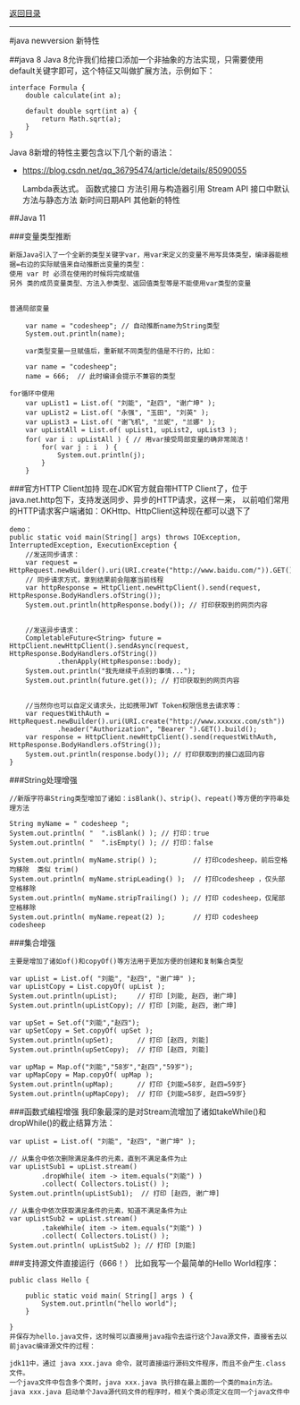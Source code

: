 <p>
    <a href="#" onclick="refreshContent('java')">返回目录</a>
</p>

---
#java newversion 新特性

##java 8
Java 8允许我们给接口添加一个非抽象的方法实现，只需要使用 default关键字即可，这个特征又叫做扩展方法，示例如下：

    interface Formula {
        double calculate(int a);

        default double sqrt(int a) {
            return Math.sqrt(a);
        }
    }

Java 8新增的特性主要包含以下几个新的语法：
- <a href="https://blog.csdn.net/qq_36795474/article/details/85090055#" target="_blank">https://blog.csdn.net/qq_36795474/article/details/85090055 </a>

    Lambda表达式。
    函数式接口
    方法引用与构造器引用
    Stream API
    接口中默认方法与静态方法
    新时间日期API
    其他新的特性


##Java 11

###变量类型推断

    新版Java引入了一个全新的类型关键字var，用var来定义的变量不用写具体类型，编译器能根据=右边的实际赋值来自动推断出变量的类型：
    使用 var 时 必须在使用的时候将完成赋值
    另外 类的成员变量类型、方法入参类型、返回值类型等是不能使用var类型的变量
    
    
    普通局部变量

        var name = "codesheep"; // 自动推断name为String类型
        System.out.println(name);

        var类型变量一旦赋值后，重新赋不同类型的值是不行的，比如：

        var name = "codesheep";
        name = 666;  // 此时编译会提示不兼容的类型

    for循环中使用
        var upList1 = List.of( "刘能", "赵四", "谢广坤" );
        var upList2 = List.of( "永强", "玉田", "刘英" );
        var upList3 = List.of( "谢飞机", "兰妮", "兰娜" );
        var upListAll = List.of( upList1, upList2, upList3 );
        for( var i : upListAll ) { // 用var接受局部变量的确非常简洁！
            for( var j : i  ) {
                System.out.println(j);
            }
        }
        

###官方HTTP Client加持
    现在JDK官方就自带HTTP Client了，位于java.net.http包下，支持发送同步、异步的HTTP请求，这样一来，
    以前咱们常用的HTTP请求客户端诸如：OKHttp、HttpClient这种现在都可以退下了
    
    demo：
    public static void main(String[] args) throws IOException, InterruptedException, ExecutionException {
        //发送同步请求：
        var request = HttpRequest.newBuilder().uri(URI.create("http://www.baidu.com/")).GET().build();
        // 同步请求方式，拿到结果前会阻塞当前线程
        var httpResponse = HttpClient.newHttpClient().send(request, HttpResponse.BodyHandlers.ofString());
        System.out.println(httpResponse.body()); // 打印获取到的网页内容


        //发送异步请求：
        CompletableFuture<String> future = HttpClient.newHttpClient().sendAsync(request, HttpResponse.BodyHandlers.ofString())
                .thenApply(HttpResponse::body);
        System.out.println("我先继续干点别的事情...");
        System.out.println(future.get()); // 打印获取到的网页内容

        
        //当然你也可以自定义请求头，比如携带JWT Token权限信息去请求等：
        var requestWithAuth = HttpRequest.newBuilder().uri(URI.create("http://www.xxxxxx.com/sth"))
                .header("Authorization", "Bearer ").GET().build();
        var response = HttpClient.newHttpClient().send(requestWithAuth, HttpResponse.BodyHandlers.ofString());
        System.out.println(response.body()); // 打印获取到的接口返回内容
    }
    

###String处理增强
    
    //新版字符串String类型增加了诸如：isBlank()、strip()、repeat()等方便的字符串处理方法

    String myName = " codesheep ";
    System.out.println( "  ".isBlank() ); // 打印：true
    System.out.println( "  ".isEmpty() ); // 打印：false

    System.out.println( myName.strip() );         // 打印codesheep，前后空格均移除  类似 trim()
    System.out.println( myName.stripLeading() );  // 打印codesheep ，仅头部空格移除
    System.out.println( myName.stripTrailing() ); // 打印 codesheep，仅尾部空格移除
    System.out.println( myName.repeat(2) );       // 打印 codesheep  codesheep


###集合增强

    主要是增加了诸如of()和copyOf()等方法用于更加方便的创建和复制集合类型

    var upList = List.of( "刘能", "赵四", "谢广坤" );
    var upListCopy = List.copyOf( upList );
    System.out.println(upList);     // 打印 [刘能, 赵四, 谢广坤]
    System.out.println(upListCopy); // 打印 [刘能, 赵四, 谢广坤]

    var upSet = Set.of("刘能","赵四");
    var upSetCopy = Set.copyOf( upSet );
    System.out.println(upSet);      // 打印 [赵四, 刘能]
    System.out.println(upSetCopy);  // 打印 [赵四, 刘能]

    var upMap = Map.of("刘能","58岁","赵四","59岁");
    var upMapCopy = Map.copyOf( upMap );
    System.out.println(upMap);      // 打印 {刘能=58岁, 赵四=59岁}
    System.out.println(upMapCopy);  // 打印 {刘能=58岁, 赵四=59岁}


###函数式编程增强
    我印象最深的是对Stream流增加了诸如takeWhile()和dropWhile()的截止结算方法：

    var upList = List.of( "刘能", "赵四", "谢广坤" );

    // 从集合中依次删除满足条件的元素，直到不满足条件为止
    var upListSub1 = upList.stream()
            .dropWhile( item -> item.equals("刘能") )
            .collect( Collectors.toList() );
    System.out.println(upListSub1);  // 打印 [赵四, 谢广坤]

    // 从集合中依次获取满足条件的元素，知道不满足条件为止
    var upListSub2 = upList.stream()
            .takeWhile( item -> item.equals("刘能") )
            .collect( Collectors.toList() );
    System.out.println( upListSub2 ); // 打印 [刘能]
    
    
###支持源文件直接运行（666！）
    比如我写一个最简单的Hello World程序：

    public class Hello {
        
        public static void main( String[] args ) {
            System.out.println("hello world");
        }
         
    }
    并保存为hello.java文件，这时候可以直接用java指令去运行这个Java源文件，直接省去以前javac编译源文件的过程：    
    
    jdk11中，通过 java xxx.java 命令，就可直接运行源码文件程序，而且不会产生.class 文件。
    一个java文件中包含多个类时，java xxx.java 执行排在最上面的一个类的main方法。
    java xxx.java 启动单个Java源代码文件的程序时，相关个类必须定义在同一个java文件中
    
    
    
    


